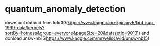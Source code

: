 # quantum_anomaly_detection
download dataset from kdd99(https://www.kaggle.com/galaxyh/kdd-cup-1999-data/kernels?sortBy=hotness&group=everyone&pageSize=20&datasetId=90131)
and donload unsw-nb15(https://www.kaggle.com/mrwellsdavid/unsw-nb15)
